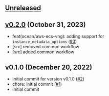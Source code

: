 <a name="unreleased"></a>
## [Unreleased]



<a name="v0.2.0"></a>
## [v0.2.0] (October 31, 2023)

- feat(ocean/aws-ecs-vng): adding support for `instance_metadata_options` ([#3](https://github.com/spotinst/terraform-spotinst-ocean-aws-ecs-vng/issues/3))
- [src] removed common workflow
- [src] added common workflow


<a name="v0.1.0"></a>
## v0.1.0 (December 20, 2022)

- Initial commit for version v0.1.0 ([#2](https://github.com/spotinst/terraform-spotinst-ocean-aws-ecs-vng/issues/2))
- chore: initial commit ([#1](https://github.com/spotinst/terraform-spotinst-ocean-aws-ecs-vng/issues/1))
- Initial commit


[Unreleased]: https://github.com/spotinst/terraform-spotinst-ocean-aws-ecs-vng/compare/v0.2.0...HEAD
[v0.2.0]: https://github.com/spotinst/terraform-spotinst-ocean-aws-ecs-vng/compare/v0.1.0...v0.2.0

